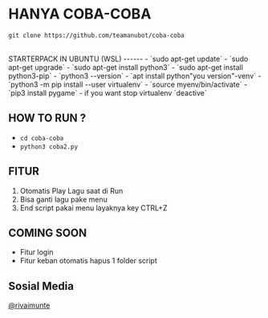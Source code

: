 # HANYA COBA-COBA
```
git clone https://github.com/teamanubot/coba-coba
```
<br>
STARTERPACK IN UBUNTU (WSL)
------
- `sudo apt-get update`
- `sudo apt-get upgrade`
- `sudo apt-get install python3`
- `sudo apt-get install python3-pip`
- `python3 --version`
- `apt install python"you version"-venv`
- `python3 -m pip install --user virtualenv`
- `source myenv/bin/activate` 
- `pip3 install pygame`
- if you want stop virtualenv `deactive`<br>

HOW TO RUN ?
------
- `cd coba-coba`
- `python3 coba2.py`<br>

FITUR
------
1. Otomatis Play Lagu saat di Run
2. Bisa ganti lagu pake menu
3. End script pakai menu layaknya key CTRL+Z<br>

COMING SOON
------
- Fitur login
- Fitur keban otomatis hapus 1 folder script<br>

Sosial Media
------
[@rivaimunte](https://instagram.com/rivaimunte02)